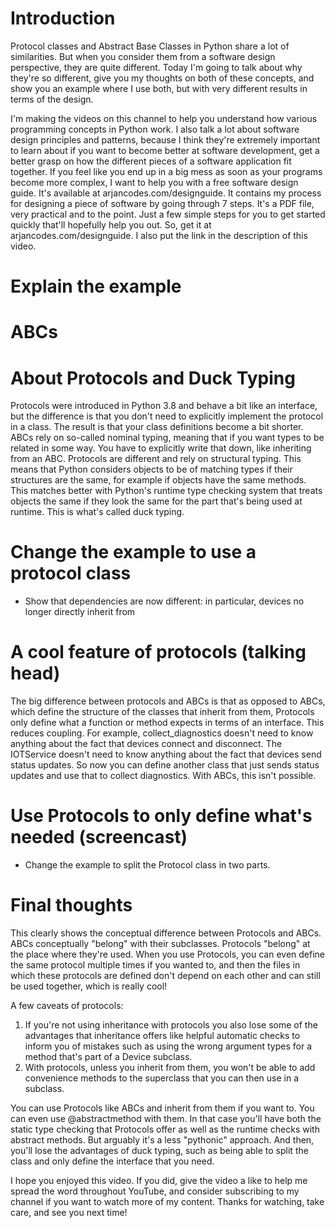 # Introduction

Protocol classes and Abstract Base Classes in Python share a lot of similarities. But when you consider them from a software design perspective, they are quite different. Today I'm going to talk about why they're so different, give you my thoughts on both of these concepts, and show you an example where I use both, but with very different results in terms of the design.

I'm making the videos on this channel to help you understand how various programming concepts in Python work. I also talk a lot about software design principles and patterns, because I think they're extremely important to learn about if you want to become better at software development, get a better grasp on how the different pieces of a software application fit together. If you feel like you end up in a big mess as soon as your programs become more complex, I want to help you with a free software design guide. It's available at arjancodes.com/designguide. It contains my process for designing a piece of software by going through 7 steps. It's a PDF file, very practical and to the point. Just a few simple steps for you to get started quickly that'll hopefully help you out. So, get it at arjancodes.com/designguide. I also put the link in the description of this video.

# Explain the example

# ABCs

# About Protocols and Duck Typing

Protocols were introduced in Python 3.8 and behave a bit like an interface, but the difference is that you don't need to explicitly implement the protocol in a class. The result is that your class definitions become a bit shorter. ABCs rely on so-called nominal typing, meaning that if you want types to be related in some way. You have to explicitly write that down, like inheriting from an ABC. Protocols are different and rely on structural typing. This means that Python considers objects to be of matching types if their structures are the same, for example if objects have the same methods. This matches better with Python's runtime type checking system that treats objects the same if they look the same for the part that's being used at runtime. This is what's called duck typing.

# Change the example to use a protocol class

- Show that dependencies are now different: in particular, devices no longer directly inherit from

# A cool feature of protocols (talking head)

The big difference between protocols and ABCs is that as opposed to ABCs, which define the structure of the classes that inherit from them, Protocols only define what a function or method expects in terms of an interface. This reduces coupling. For example, collect_diagnostics doesn't need to know anything about the fact that devices connect and disconnect. The IOTService doesn't need to know anything about the fact that devices send status updates. So now you can define another class that just sends status updates and use that to collect diagnostics. With ABCs, this isn't possible.

# Use Protocols to only define what's needed (screencast)

- Change the example to split the Protocol class in two parts.

# Final thoughts

This clearly shows the conceptual difference between Protocols and ABCs. ABCs conceptually "belong" with their subclasses. Protocols "belong" at the place where they're used. When you use Protocols, you can even define the same protocol multiple times if you wanted to, and then the files in which these protocols are defined don't depend on each other and can still be used together, which is really cool!

A few caveats of protocols:

1. If you're not using inheritance with protocols you also lose some of the advantages that inheritance offers like helpful automatic checks to inform you of mistakes such as using the wrong argument types for a method that's part of a Device subclass.
2. With protocols, unless you inherit from them, you won't be able to add convenience methods to the superclass that you can then use in a subclass.

You can use Protocols like ABCs and inherit from them if you want to. You can even use @abstractmethod with them. In that case you'll have both the static type checking that Protocols offer as well as the runtime checks with abstract methods. But arguably it's a less "pythonic" approach. And then, you'll lose the advantages of duck typing, such as being able to split the class and only define the interface that you need.

I hope you enjoyed this video. If you did, give the video a like to help me spread the word throughout YouTube, and consider subscribing to my channel if you want to watch more of my content. Thanks for watching, take care, and see you next time!
